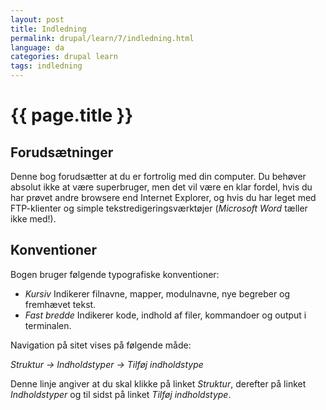 ```yaml
---
layout: post
title: Indledning
permalink: drupal/learn/7/indledning.html
language: da
categories: drupal learn
tags: indledning
---
```


# {{ page.title }}

## Forudsætninger

Denne bog forudsætter at du er fortrolig med din computer. Du behøver absolut ikke at være superbruger, men det vil være en klar fordel, hvis du har prøvet andre browsere end Internet Explorer, og hvis du har leget med FTP-klienter og simple tekstredigeringsværktøjer (*Microsoft Word* tæller ikke med!).

## Konventioner

Bogen bruger følgende typografiske konventioner:

* *Kursiv* Indikerer filnavne, mapper, modulnavne, nye begreber og fremhævet tekst.
* *Fast bredde* Indikerer kode, indhold af filer, kommandoer og output i terminalen.

Navigation på sitet vises på følgende måde:

*Struktur → Indholdstyper → Tilføj indholdstype*

Denne linje angiver at du skal klikke på linket *Struktur*, derefter på linket *Indholdstyper* og til sidst på linket *Tilføj indholdstype*.
